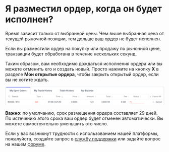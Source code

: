 # Я разместил ордер, когда он будет исполнен?

Время зависит только от выбранной цены. Чем выше выбранная цена от текущей рыночной позиции, тем дольше ваш ордер не будет исполнен.

Если вы разместили ордер на покупку или продажу по рыночной цене, транзакции будет обработана в течение нескольких секунд.

Таким образом, вам необходимо дождаться исполнения ордера или вы можете отменить его и создать новый. Просто нажмите на кнопку **X** в разделе **Мои открытые ордера**, чтобы закрыть открытый ордер, если вы не хотите ждать.

![](/_assets/order_time_02.png)

**Важно**: по умолчанию, срок размещения ордера составляет 29 дней. По истечению этого срока ваш ордер будет отменен автоматически. Вы можете самостоятельно уменьшить это число.

Если у вас возникнут трудности с использованием нашей платформы, пожалуйста, создайте запрос в [службу поддержки](https://support.wavesplatform.com/) или задайте вопрос на нашем [форуме](https://forum.wavesplatform.com/).
